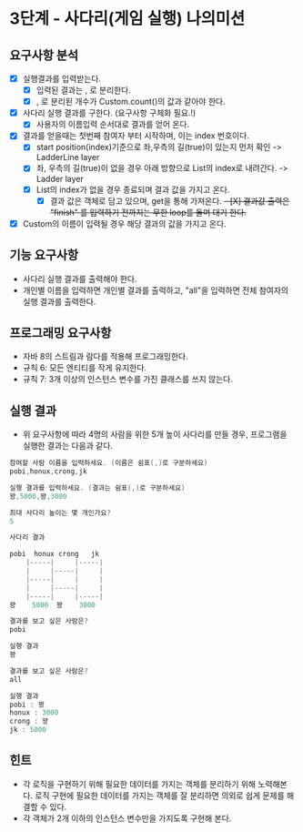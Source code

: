 # 3단계 - 사다리(게임 실행)  나의미션

## 요구사항 분석
- [X] 실행결과를 입력받는다.
    - [X] 입력된 결과는 , 로 분리한다.
    - [X] , 로 분리된 개수가 Custom.count()의 값과 같아야 한다.
- [X] 사다리 실행 결과를 구한다. (요구사항 구체화 필요.!)
    - [X] 사용자의 이름입력 순서대로 결과를 얻어 온다.
- [X] 결과를 얻을때는 첫번째 참여자 부터 시작하며, 이는 index 번호이다.  
    - [X] start position(index)기준으로 좌,우측의 길(true)이 있는지 먼저 확인 -> LadderLine layer
    - [X] 좌, 우측의 길(true)이 없을 경우 아래 방향으로 List<LadderLine>의 index로 내려간다. -> Ladder layer
    - [X] List<LadderLine>의 index가 없을 경우 종료되며 결과 값을 가지고 온다.
        - [X] 결과 값은 객체로 담고 있으며, get을 통해 가져온다.
~~- [X] 결과값 출력은 "finish" 를 입력하기 전까지는 무한 loop를 돌며 대기 한다.~~
- [X] Custom의 이름이 입력될 경우 해당 결과의 값을 가지고 온다.

## 기능 요구사항

- 사다리 실행 결과를 출력해야 한다.
- 개인별 이름을 입력하면 개인별 결과를 출력하고, "all"을 입력하면 전체 참여자의 실행 결과를 출력한다.

## 프로그래밍 요구사항

- 자바 8의 스트림과 람다를 적용해 프로그래밍한다.
- 규칙 6: 모든 엔티티를 작게 유지한다.
- 규칙 7: 3개 이상의 인스턴스 변수를 가진 클래스를 쓰지 않는다.

## 실행 결과
- 위 요구사항에 따라 4명의 사람을 위한 5개 높이 사다리를 만들 경우, 프로그램을 실행한 결과는 다음과 같다.

```java
참여할 사람 이름을 입력하세요. (이름은 쉼표(,)로 구분하세요)
pobi,honux,crong,jk

실행 결과를 입력하세요. (결과는 쉼표(,)로 구분하세요)
꽝,5000,꽝,3000

최대 사다리 높이는 몇 개인가요?
5

사다리 결과

pobi  honux crong   jk
    |-----|     |-----|
    |     |-----|     |
    |-----|     |     |
    |     |-----|     |
    |-----|     |-----|
꽝    5000  꽝    3000

결과를 보고 싶은 사람은?
pobi

실행 결과
꽝

결과를 보고 싶은 사람은?
all

실행 결과
pobi : 꽝
honux : 3000
crong : 꽝
jk : 5000
```

## 힌트

- 각 로직을 구현하기 위해 필요한 데이터를 가지는 객체를 분리하기 위해 노력해본다. 로직 구현에 필요한 데이터를 가지는 객체를 잘 분리하면 의외로 쉽게 문제를 해결할 수 있다.
- 각 객체가 2개 이하의 인스턴스 변수만을 가지도록 구현해 본다.